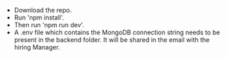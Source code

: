 * Download the repo.  
* Run 'npm install'.
* Then run 'npm run dev'.
* A .env file which contains the MongoDB connection string needs to be present in the backend folder. It will be shared in the email with the hiring Manager.
